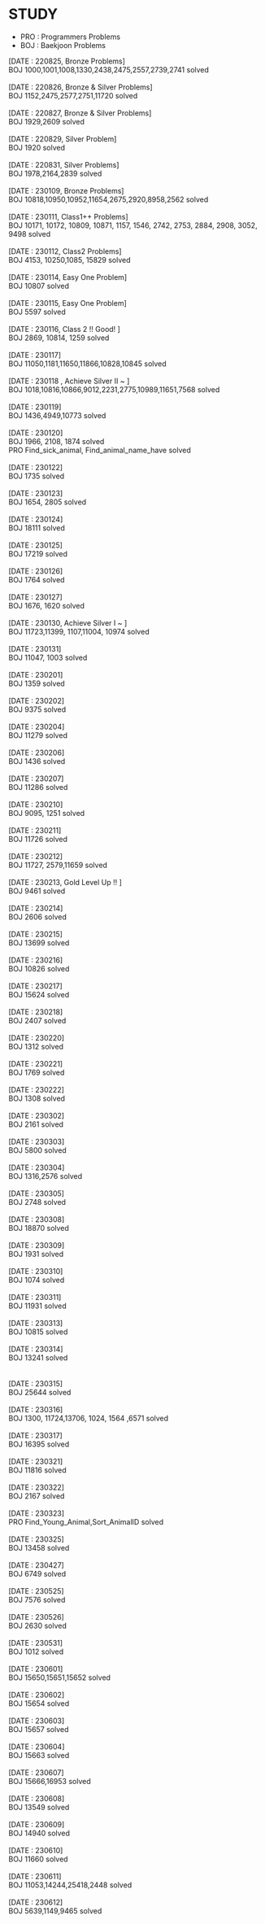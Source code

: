 # STUDY
* PRO : Programmers Problems
* BOJ : Baekjoon Problems

[DATE : 220825, Bronze Problems]<br>
BOJ 1000,1001,1008,1330,2438,2475,2557,2739,2741 solved <br>
<br>
[DATE : 220826, Bronze & Silver Problems]<br>
BOJ 1152,2475,2577,2751,11720 solved <br>
<br>
[DATE : 220827, Bronze & Silver Problems]<br>
BOJ 1929,2609 solved <br>
<br>
[DATE : 220829, Silver Problem] <br>
BOJ 1920 solved <br>
<br>
[DATE : 220831, Silver Problems] <br>
BOJ 1978,2164,2839 solved<br>
<br>
[DATE : 230109, Bronze Problems] <br>
BOJ 10818,10950,10952,11654,2675,2920,8958,2562 solved<br>
<br>
[DATE : 230111, Class1++ Problems] <br>
BOJ 10171, 10172, 10809, 10871, 1157, 1546, 2742, 2753, 2884, 2908, 3052, 9498 solved<br>
<br>
[DATE : 230112, Class2 Problems] <br>
BOJ 4153, 10250,1085, 15829 solved <br>
<br>
[DATE : 230114, Easy One Problem] <br>
BOJ 10807 solved <br>
<br>
[DATE : 230115, Easy One Problem] <br>
BOJ 5597 solved <br>
<br>
[DATE : 230116, Class 2 !! Good! ] <br>
BOJ 2869, 10814, 1259 solved <br>
<br>
[DATE : 230117] <br>
BOJ 11050,1181,11650,11866,10828,10845 solved <br>
<br>
[DATE : 230118 , Achieve Silver II ~ ] <br>
BOJ 1018,10816,10866,9012,2231,2775,10989,11651,7568 solved <br>
<br>
[DATE : 230119] <br>
BOJ 1436,4949,10773 solved <br>
<br>
[DATE : 230120] <br>
BOJ 1966, 2108, 1874 solved <br>
PRO Find_sick_animal, Find_animal_name_have solved <br>
<br>
[DATE : 230122] <br>
BOJ 1735 solved <br>
<br>
[DATE : 230123] <br>
BOJ 1654, 2805 solved <br>
<br>
[DATE : 230124] <br>
BOJ 18111 solved <br>
<br>
[DATE : 230125] <br>
BOJ 17219 solved <br>
<br>
[DATE : 230126] <br>
BOJ 1764 solved <br>
<br>
[DATE : 230127] <br>
BOJ 1676, 1620 solved <br>
<br>
[DATE : 230130, Achieve Silver I ~ ] <br>
BOJ 11723,11399, 1107,11004, 10974 solved <br>
<br>
[DATE : 230131] <br>
BOJ 11047, 1003 solved <br>
<br>
[DATE : 230201] <br>
BOJ 1359 solved <br>
<br>
[DATE : 230202] <br>
BOJ 9375 solved <br>
<br>
[DATE : 230204] <br>
BOJ 11279 solved <br>
<br>
[DATE : 230206] <br>
BOJ 1436 solved <br>
<br>
[DATE : 230207] <br>
BOJ 11286 solved <br>
<br>
[DATE : 230210] <br>
BOJ 9095, 1251 solved <br>
<br>
[DATE : 230211] <br>
BOJ 11726 solved <br>
<br>
[DATE : 230212] <br>
BOJ 11727, 2579,11659 solved <br>
<br>
[DATE : 230213, Gold Level Up !! ] <br>
BOJ 9461 solved <br>
<br>
[DATE : 230214] <br>
BOJ 2606 solved <br>
<br>
[DATE : 230215] <br>
BOJ 13699 solved <br>
<br>
[DATE : 230216] <br>
BOJ 10826 solved <br>
<br>
[DATE : 230217] <br>
BOJ 15624 solved <br>
<br>
[DATE : 230218] <br>
BOJ 2407 solved <br>
<br>
[DATE : 230220] <br>
BOJ 1312 solved <br>
<br>
[DATE : 230221] <br>
BOJ 1769 solved <br>
<br>
[DATE : 230222] <br>
BOJ 1308 solved <br>
<br>
[DATE : 230302] <br>
BOJ 2161 solved <br>
<br>
[DATE : 230303] <br>
BOJ 5800 solved <br>
<br>
[DATE : 230304] <br>
BOJ 1316,2576 solved <br>
<br>
[DATE : 230305] <br>
BOJ 2748 solved <br>
<br>
[DATE : 230308] <br>
BOJ 18870 solved <br>
<br>
[DATE : 230309] <br>
BOJ 1931 solved <br>
<br>
[DATE : 230310] <br>
BOJ 1074 solved <br>
<br>
[DATE : 230311] <br>
BOJ 11931 solved <br>
<br>
[DATE : 230313] <br>
BOJ 10815 solved <br>
<br>
[DATE : 230314] <br>
BOJ 13241 solved <br>
<br>
<br>
[DATE : 230315] <br>
BOJ 25644 solved <br>
<br>
[DATE : 230316] <br>
BOJ 1300, 11724,13706, 1024, 1564 ,6571 solved <br>
<br>
[DATE : 230317] <br>
BOJ 16395 solved <br>
<br>
[DATE : 230321] <br>
BOJ 11816 solved <br>
<br>
[DATE : 230322] <br>
BOJ 2167 solved <br>
<br>
[DATE : 230323] <br>
PRO Find_Young_Animal,Sort_AnimalID solved <br>
<br>
[DATE : 230325] <br>
BOJ 13458 solved <br>
<br>
[DATE : 230427] <br>
BOJ 6749 solved <br>
<br>
[DATE : 230525] <br>
BOJ 7576 solved <br>
<br>
[DATE : 230526] <br>
BOJ 2630 solved <br>
<br>
[DATE : 230531] <br>
BOJ 1012 solved <br>
<br>
[DATE : 230601] <br>
BOJ 15650,15651,15652 solved <br>
<br>
[DATE : 230602] <br>
BOJ 15654 solved <br>
<br>
[DATE : 230603] <br>
BOJ 15657 solved <br>
<br>
[DATE : 230604] <br>
BOJ 15663 solved <br>
<br>
[DATE : 230607] <br>
BOJ 15666,16953 solved <br>
<br>
[DATE : 230608] <br>
BOJ 13549 solved <br>
<br>
[DATE : 230609] <br>
BOJ 14940 solved <br>
<br>
[DATE : 230610] <br>
BOJ 11660 solved <br>
<br>
[DATE : 230611] <br>
BOJ 11053,14244,25418,2448 solved <br>
<br>
[DATE : 230612] <br>
BOJ 5639,1149,9465 solved <br>
<br>
